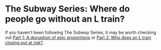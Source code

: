 # The Subway Series: Where do people go without an L train?

If you haven't been following The Subway Series, it may be worth checking out [Part 1: A disruption of epic proportions](../part1/content.md) or [Part 2: Who does an L train closing put at risk?](../part2/content.md).
